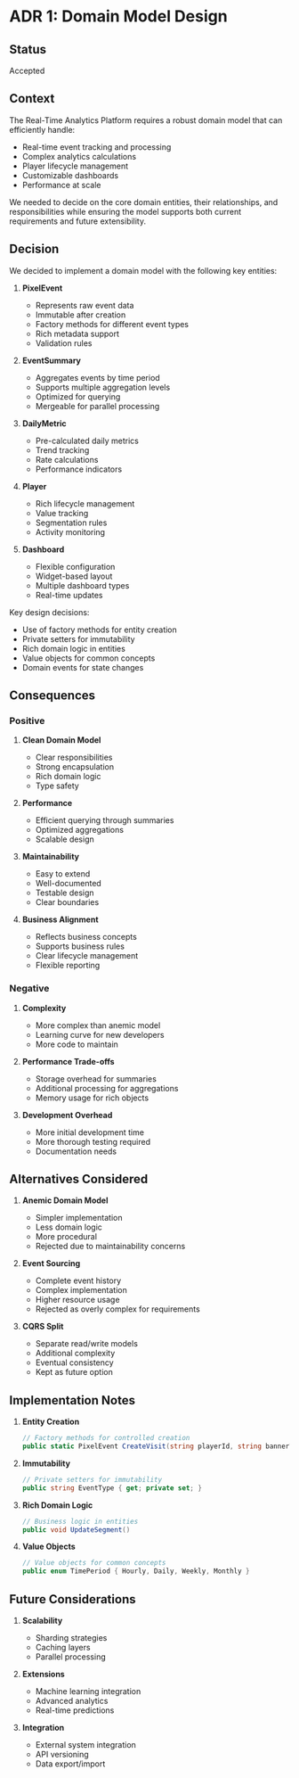 # ADR 1: Domain Model Design

## Status

Accepted

## Context

The Real-Time Analytics Platform requires a robust domain model that can efficiently handle:
- Real-time event tracking and processing
- Complex analytics calculations
- Player lifecycle management
- Customizable dashboards
- Performance at scale

We needed to decide on the core domain entities, their relationships, and responsibilities while ensuring the model supports both current requirements and future extensibility.

## Decision

We decided to implement a domain model with the following key entities:

1. **PixelEvent**
   - Represents raw event data
   - Immutable after creation
   - Factory methods for different event types
   - Rich metadata support
   - Validation rules

2. **EventSummary**
   - Aggregates events by time period
   - Supports multiple aggregation levels
   - Optimized for querying
   - Mergeable for parallel processing

3. **DailyMetric**
   - Pre-calculated daily metrics
   - Trend tracking
   - Rate calculations
   - Performance indicators

4. **Player**
   - Rich lifecycle management
   - Value tracking
   - Segmentation rules
   - Activity monitoring

5. **Dashboard**
   - Flexible configuration
   - Widget-based layout
   - Multiple dashboard types
   - Real-time updates

Key design decisions:
- Use of factory methods for entity creation
- Private setters for immutability
- Rich domain logic in entities
- Value objects for common concepts
- Domain events for state changes

## Consequences

### Positive

1. **Clean Domain Model**
   - Clear responsibilities
   - Strong encapsulation
   - Rich domain logic
   - Type safety

2. **Performance**
   - Efficient querying through summaries
   - Optimized aggregations
   - Scalable design

3. **Maintainability**
   - Easy to extend
   - Well-documented
   - Testable design
   - Clear boundaries

4. **Business Alignment**
   - Reflects business concepts
   - Supports business rules
   - Clear lifecycle management
   - Flexible reporting

### Negative

1. **Complexity**
   - More complex than anemic model
   - Learning curve for new developers
   - More code to maintain

2. **Performance Trade-offs**
   - Storage overhead for summaries
   - Additional processing for aggregations
   - Memory usage for rich objects

3. **Development Overhead**
   - More initial development time
   - More thorough testing required
   - Documentation needs

## Alternatives Considered

1. **Anemic Domain Model**
   - Simpler implementation
   - Less domain logic
   - More procedural
   - Rejected due to maintainability concerns

2. **Event Sourcing**
   - Complete event history
   - Complex implementation
   - Higher resource usage
   - Rejected as overly complex for requirements

3. **CQRS Split**
   - Separate read/write models
   - Additional complexity
   - Eventual consistency
   - Kept as future option

## Implementation Notes

1. **Entity Creation**
   ```csharp
   // Factory methods for controlled creation
   public static PixelEvent CreateVisit(string playerId, string bannerTag)
   ```

2. **Immutability**
   ```csharp
   // Private setters for immutability
   public string EventType { get; private set; }
   ```

3. **Rich Domain Logic**
   ```csharp
   // Business logic in entities
   public void UpdateSegment()
   ```

4. **Value Objects**
   ```csharp
   // Value objects for common concepts
   public enum TimePeriod { Hourly, Daily, Weekly, Monthly }
   ```

## Future Considerations

1. **Scalability**
   - Sharding strategies
   - Caching layers
   - Parallel processing

2. **Extensions**
   - Machine learning integration
   - Advanced analytics
   - Real-time predictions

3. **Integration**
   - External system integration
   - API versioning
   - Data export/import
